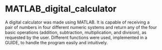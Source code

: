 # MATLAB_digital_calculator
A digital calculator was made using MATLAB. It is capable of receiving a pair of numbers in four different numeric systems and return any of the four basic operations (addition, subtraction, multiplication, and division), as requested by the user. Different functions were used, implemented in a GUIDE, to handle the program easily and intuitively.  
